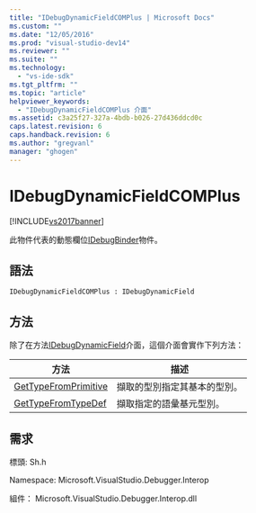 ```yaml
---
title: "IDebugDynamicFieldCOMPlus | Microsoft Docs"
ms.custom: ""
ms.date: "12/05/2016"
ms.prod: "visual-studio-dev14"
ms.reviewer: ""
ms.suite: ""
ms.technology: 
  - "vs-ide-sdk"
ms.tgt_pltfrm: ""
ms.topic: "article"
helpviewer_keywords: 
  - "IDebugDynamicFieldCOMPlus 介面"
ms.assetid: c3a25f27-327a-4bdb-b026-27d436ddcd0c
caps.latest.revision: 6
caps.handback.revision: 6
ms.author: "gregvanl"
manager: "ghogen"
---
```

# IDebugDynamicFieldCOMPlus
[!INCLUDE[vs2017banner](../../../code-quality/includes/vs2017banner.md)]

此物件代表的動態欄位[IDebugBinder](../../../extensibility/debugger/reference/idebugbinder.md)物件。  
  
## 語法  
  
```  
IDebugDynamicFieldCOMPlus : IDebugDynamicField  
```  
  
## 方法  
 除了在方法[IDebugDynamicField](../../../extensibility/debugger/reference/idebugdynamicfield.md)介面，這個介面會實作下列方法：  
  
|方法|描述|  
|--------|--------|  
|[GetTypeFromPrimitive](../../../extensibility/debugger/reference/idebugdynamicfieldcomplus-gettypefromprimitive.md)|擷取的型別指定其基本的型別。|  
|[GetTypeFromTypeDef](../../../extensibility/debugger/reference/idebugdynamicfieldcomplus-gettypefromtypedef.md)|擷取指定的語彙基元型別。|  
  
## 需求  
 標頭: Sh.h  
  
 Namespace: Microsoft.VisualStudio.Debugger.Interop  
  
 組件： Microsoft.VisualStudio.Debugger.Interop.dll
